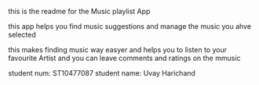 this is the readme for the Music playlist App

this app helps you find music suggestions and manage the music you ahve selected

this makes finding music way easyer and helps you to listen to your favourite Artist and you can leave comments and ratings on the mmusic


student num: ST10477087  student name: Uvay Harichand
